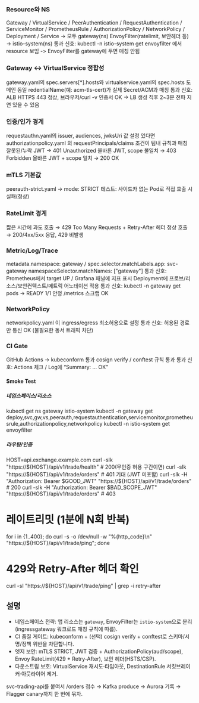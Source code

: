  ### Resource와 NS
Gateway / VirtualService / PeerAuthentication / RequestAuthentication / ServiceMonitor / PrometheusRule / AuthorizationPolicy / NetworkPolicy / Deployment / Service
→ 모두 gateway(ns)
 EnvoyFilter(ratelimit, 보안헤더 등) → istio-system(ns)
통과 신호: kubectl -n istio-system get envoyfilter 에서 resource 보임
-> EnvoyFilter를 gateway에 두면 매칭 안됨

### Gateway ↔ VirtualService 정합성 
gateway.yaml의 spec.servers[*].hosts와 virtualservice.yaml의 spec.hosts 도메인 동일
redentialName(예: acm-tls-cert)가 실제 Secret/ACM과 매칭
통과 신호: ALB HTTPS 443 정상, 브라우저/curl -v 인증서 OK
-> LB 생성 직후 2~3분 전파 지연 있을 수 있음

### 인증/인가 경계
requestauthn.yaml의 issuer, audiences, jwksUri 값 설정
있다면 authorizationpolicy.yaml 의 requestPrincipals/claims 조건이 팀내 규칙과 매칭
잘못된/누락 JWT → 401 Unauthorized
올바른 JWT, scope 불일치 → 403 Forbidden
올바른 JWT + scope 일치 → 200 OK

### mTLS 기본값
peerauth-strict.yaml → mode: STRICT
테스트: 사이드카 없는 Pod로 직접 호출 시 실패(정상)

### RateLimit 경계 
짧은 시간에 과도 호출 → 429 Too Many Requests + Retry-After 헤더
정상 호출 → 200/4xx/5xx 응답, 429 비발생

### Metric/Log/Trace
metadata.namespace: gateway / spec.selector.matchLabels.app: svc-gateway
namespaceSelector.matchNames: ["gateway"]
통과 신호: Prometheus에서 target UP / Grafana 패널에 지표 표시
Deployment에 프로브/리소스/보안컨텍스트/메트릭 어노테이션 적용
통과 신호: kubectl -n gateway get pods → READY 1/1 안정
/metrics 스크랩 OK

### NetworkPolicy 
networkpolicy.yaml 이 ingress/egress 최소허용으로 설정
통과 신호: 허용된 경로만 통신 OK (불필요한 동서 트래픽 차단)

### CI Gate 
GitHub Actions → kubeconform 통과
cosign verify / conftest 규칙 통과
통과 신호: Actions 체크 / Log에 “Summary: … OK”

#### Smoke Test 
##### 네임스페이스/리소스
kubectl get ns gateway istio-system
kubectl -n gateway get deploy,svc,gw,vs,peerauth,requestauthentication,servicemonitor,prometheusrule,authorizationpolicy,networkpolicy
kubectl -n istio-system get envoyfilter

##### 라우팅/인증
HOST=api.exchange.example.com
curl -sIk "https://${HOST}/api/v1/trade/health"         # 200(무인증 허용 구간이면)
curl -sIk "https://${HOST}/api/v1/trade/orders"         # 401 기대 (JWT 미포함)
curl -sIk -H "Authorization: Bearer $GOOD_JWT" "https://${HOST}/api/v1/trade/orders"  # 200
curl -sIk -H "Authorization: Bearer $BAD_SCOPE_JWT" "https://${HOST}/api/v1/trade/orders"  # 403

# 레이트리밋 (1분에 N회 반복)
for i in {1..400}; do curl -s -o /dev/null -w "%{http_code}\n" "https://${HOST}/api/v1/trade/ping"; done
# 429와 Retry-After 헤더 확인
curl -sI "https://${HOST}/api/v1/trade/ping" | grep -i retry-after

## 설명
- 네임스페이스 전략: 앱 리소스는 `gateway`, EnvoyFilter는 `istio-system`으로 분리(ingressgateway 워크로드 매칭 규칙에 따름).
- CI 품질 게이트: kubeconform + (선택) cosign verify + conftest로 스키마/서명/정책 위반을 차단합니다.
- 엣지 보안: mTLS STRICT, JWT 검증 + AuthorizationPolicy(aud/scope), Envoy RateLimit(429 + Retry-After), 보안 헤더(HSTS/CSP).
- 다운스트림 보호: VirtualService 재시도·타임아웃, DestinationRule 서킷브레이커·아웃라이어 제거.

svc-trading-api를 붙여서 /orders 접수 → Kafka produce → Aurora 기록 → Flagger canary까지 한 번에 묶자.
